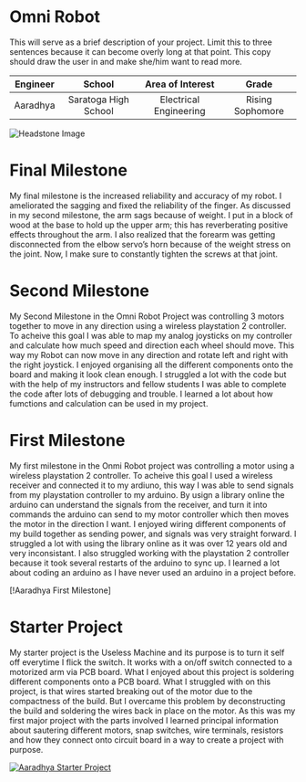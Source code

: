 ﻿# Omni Robot
This will serve as a brief description of your project. Limit this to three sentences because it can become overly long at that point. This copy should draw the user in and make she/him want to read more.

| **Engineer** | School | **Area of Interest** | Grade |
|:--:|:--:|:--:|:--:|
| Aaradhya | Saratoga High School  | Electrical Engineering | Rising Sophomore 

![Headstone Image](https://bluestampengineering.com/wp-content/uploads/2016/05/improve.jpg)
  
# Final Milestone
My final milestone is the increased reliability and accuracy of my robot. I ameliorated the sagging and fixed the reliability of the finger. As discussed in my second milestone, the arm sags because of weight. I put in a block of wood at the base to hold up the upper arm; this has reverberating positive effects throughout the arm. I also realized that the forearm was getting disconnected from the elbow servo’s horn because of the weight stress on the joint. Now, I make sure to constantly tighten the screws at that joint. 



# Second Milestone

My Second Milestone in the Omni Robot Project was controlling 3 motors together to move in any direction using a wireless playstation 2 controller. To acheive this goal I was able to map my analog joysticks on my controller and calculate how much speed and direction each wheel should move. This way my Robot can now move in any direction and rotate left and right with the right joystick. I enjoyed organising all the different components onto the board and making it look clean enough. I struggled a lot with the code but with the help of my instructors and fellow students I was able to complete the code after lots of debugging and trouble. I learned a lot about how fumctions and calculation can be used in my project.



# First Milestone

My first milestone in the Onmi Robot project was controlling a motor using a wireless playstation 2 controller. To acheive this goal I used a wireless receiver and connected it to my ardiuno, this way I was able to send signals from my playstation controller to my arduino. By usign a library online the arduino can understand the signals from the receiver, and turn it into commands the arduino can send to my motor controller which then moves the motor in the direction I want. I enjoyed wiring different components of my build together as sending power, and signals was very straight forward. I struggled a lot with using the library online as it was over 12 years old and very inconsistant. I also struggled working with the playstation 2 controller because it took several restarts of the arduino to sync up. I learned a lot about coding an arduino as I have never used an arduino in a project before.

[!Aaradhya First Milestone]


# Starter Project
My starter project is the Useless Machine and its purpose is to turn it self off everytime I flick the switch. It works with a on/off switch connected to a motorized arm via PCB board. What I enjoyed about this project is soldering different components onto a PCB board. What I struggled with on this project, is that wires started breaking out of the motor due to the compactness of the build. But I overcame this problem by deconstructing the build and soldering the wires back in place on the motor. As this was my first major project with the parts involved I learned principal information about sautering different motors, snap switches, wire terminals, resistors and how they connect onto circuit board in a way to create a project with purpose.
 
 [![Aaradhya Starter Project](https://res.cloudinary.com/dcmaxyfom/image/upload/v1657729233/blue_s1n9xl.png)](https://www.youtube.com/watch?v=qFpPFgG7eOc)
 

